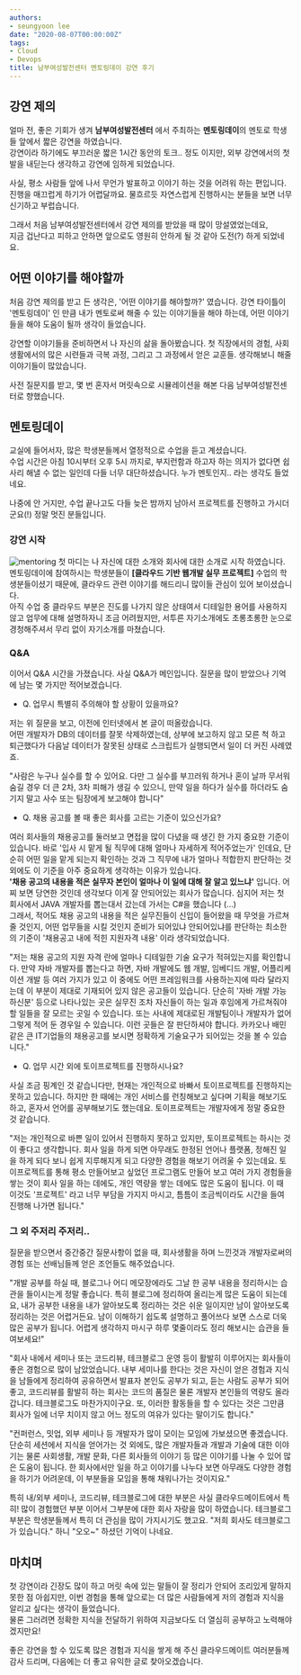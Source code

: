 ```yaml
---
authors:
- seungyoon lee
date: "2020-08-07T00:00:00Z"
tags:
- Cloud
- Devops
title: 남부여성발전센터 멘토링데이 강연 후기
---
```


## 강연 제의
얼마 전, 좋은 기회가 생겨 **남부여성발전센터** 에서 주최하는 **멘토링데이**의 멘토로 학생들 앞에서 짧은 강연을 하였습니다.  
강연이라 하기에도 부끄러운 짧은 1시간 동안의 토크.. 정도 이지만, 외부 강연에서의 첫 발을 내딛는다 생각하고 강연에 임하게 되었습니다.

사실, 평소 사람들 앞에 나서 무언가 발표하고 이야기 하는 것을 어려워 하는 편입니다. 진행을 매끄럽게 하기가 어렵달까요. 물흐르듯 자연스럽게 진행하시는 분들을 보면 너무 신기하고 부럽습니다.

그래서 처음 남부여성발전센터에서 강연 제의를 받았을 때 많이 망설였었는데요,  
지금 겁난다고 피하고 안하면 앞으로도 영원히 안하게 될 것 같아 도전(?) 하게 되었네요.

## 어떤 이야기를 해야할까
처음 강연 제의를 받고 든 생각은, '어떤 이야기를 해야할까?' 였습니다. 강연 타이틀이 '멘토링데이' 인 만큼 내가 멘토로써 해줄 수 있는 이야기들을 해야 하는데, 어떤 이야기들을 해야 도움이 될까 생각이 들었습니다.

강연할 이야기들을 준비하면서 나 자신의 삶을 돌아봤습니다. 첫 직장에서의 경험, 사회 생활에서의 많은 시련들과 극복 과정, 그리고 그 과정에서 얻은 교훈들. 생각해보니 해줄 이야기들이 많았습니다.

사전 질문지를 받고, 몇 번 혼자서 머릿속으로 시뮬레이션을 해본 다음 남부여성발전센터로 향했습니다.

## 멘토링데이
교실에 들어서자, 많은 학생분들께서 열정적으로 수업을 듣고 계셨습니다.  
수업 시간은 아침 10시부터 오후 5시 까지로, 부지런함과 하고자 하는 의지가 없다면 쉽사리 해낼 수 없는 일인데 다들 너무 대단하셨습니다. 누가 멘토인지.. 라는 생각도 들었네요.

나중에 안 거지만, 수업 끝나고도 다들 늦은 밤까지 남아서 프로젝트를 진행하고 가시더군요(!) 정말 멋진 분들입니다.

### 강연 시작
![mentoring](/files/blog/mentoring.jpeg)
첫 마디는 나 자신에 대한 소개와 회사에 대한 소개로 시작 하였습니다.  
멘토링데이에 참여하시는 학생분들이 **[클라우드 기반 웹개발 실무 프로젝트]** 수업의 학생분들이셨기 때문에, 클라우드 관련 이야기를 해드리니 많이들 관심이 있어 보이셨습니다.  
아직 수업 중 클라우드 부분은 진도를 나가지 않은 상태여서 디테일한 용어를 사용하지 않고 업무에 대해 설명하자니 조금 어려웠지만, 서투른 자기소개에도 초롱초롱한 눈으로 경청해주셔서 무리 없이 자기소개를 마쳤습니다.

### Q&A
이어서 Q&A 시간을 가졌습니다. 사실 Q&A가 메인입니다. 질문을 많이 받았으나 기억에 남는 몇 가지만 적어보겠습니다.

- Q. 업무시 특별히 주의해야 할 상황이 있을까요?

저는 위 질문을 보고, 이전에 인터넷에서 본 글이 떠올랐습니다.  
어떤 개발자가 DB의 데이터를 잘못 삭제하였는데, 상부에 보고하지 않고 모른 척 하고 퇴근했다가 다음날 데이터가 잘못된 상태로 스크립트가 실행되면서 일이 더 커진 사례였죠.

"사람은 누구나 실수를 할 수 있어요. 다만 그 실수를 부끄러워 하거나 혼이 날까 무서워 숨길 경우 더 큰 2차, 3차 피해가 생길 수 있으니,
만약 일을 하다가 실수를 하더라도 숨기지 말고 사수 또는 팀장에게 보고해야 합니다"

- Q. 채용 공고를 볼 때 좋은 회사를 고르는 기준이 있으신가요?

여러 회사들의 채용공고를 둘러보고 면접을 많이 다녔을 때 생긴 한 가지 중요한 기준이 있습니다. 바로 '입사 시 맡게 될 직무에 대해 얼마나 자세하게 적어주었는가' 인데요, 단순히 어떤 일을 맡게 되는지 확인하는 것과 그 직무에 내가 얼마나 적합한지 판단하는 것 외에도 이 기준을 아주 중요하게 생각하는 이유가 있습니다.  
**'채용 공고의 내용을 적은 실무자 본인이 얼마나 이 일에 대해 잘 알고 있느냐'** 입니다. 어찌 보면 당연한 것인데 생각보다 이게 잘 안되어있는 회사가 많습니다. 심지어 저는 첫 회사에서 JAVA 개발자를 뽑는대서 갔는데 가서는 C#을 했습니다 (...)  
그래서, 적어도 채용 공고의 내용을 적은 실무진들이 신입이 들어왔을 때 무엇을 가르쳐 줄 것인지, 어떤 업무들을 시킬 것인지 준비가 되어있냐 안되어있냐를 판단하는 최소한의 기준이 '채용공고 내에 적힌 지원자격 내용' 이라 생각되었습니다.

"저는 채용 공고의 지원 자격 란에 얼마나 디테일한 기술 요구가 적혀있는지를 확인합니다. 만약 자바 개발자를 뽑는다고 하면, 자바 개발에도 웹 개발, 임베디드 개발, 어플리케이션 개발 등 여러 가지가 있고 이 중에도 어떤 프레임워크를 사용하는지에 따라 달라지는데 이 부분이 제대로 기재되어 있지 않은 공고들이 있습니다. 단순히 '자바 개발 가능하신분' 등으로 나타나있는 곳은 실무진 조차 자신들이 하는 일과 후임에게 가르쳐줘야 할 일들을 잘 모르는 곳일 수 있습니다. 또는 사내에 제대로된 개발팀이나 개발자가 없어 그렇게 적어 둔 경우일 수 있습니다. 이런 곳들은 잘 판단하셔야 합니다. 카카오나 배민같은 큰 IT기업들의 채용공고를 보시면 정확하게 기술요구가 되어있는 것을 볼 수 있습니다."

- Q. 업무 시간 외에 토이프로젝트를 진행하시나요?

사실 조금 핑계인 것 같습니다만, 현재는 개인적으로 바빠서 토이프로젝트를 진행하지는 못하고 있습니다. 하지만 한 때에는 개인 서비스를 런칭해보고 싶다며 기획을 해보기도 하고, 혼자서 언어를 공부해보기도 했는데요. 토이프로젝트는 개발자에게 정말 중요한 것 같습니다.

"저는 개인적으로 바쁜 일이 있어서 진행하지 못하고 있지만, 토이프로젝트는 하시는 것이 좋다고 생각합니다. 회사 일을 하게 되면 아무래도 한정된 언어나 플랫폼, 정해진 일을 하게 되다 보니 쉽게 지루해지게 되고 다양한 경험을 해보기 어려울 수 있는데요. 토이프로젝트를 통해 평소 만들어보고 싶었던 프로그램도 만들어 보고 여러 가지 경험들을 쌓는 것이 회사 일을 하는 데에도, 개인 역량을 쌓는 데에도 많은 도움이 됩니다. 이 때 이것도 '프로젝트' 라고 너무 부담을 가지지 마시고, 틈틈이 조금씩이라도 시간을 들여 진행해 나가면 됩니다."

### 그 외 주저리 주저리..

질문을 받으면서 중간중간 질문사항이 없을 때, 회사생활을 하며 느낀것과 개발자로써의 경험 또는 선배님들께 얻은 조언들도 해주었습니다.

"개발 공부를 하실 때, 블로그나 어디 메모장에라도 그날 한 공부 내용을 정리하시는 습관을 들이시는게 정말 좋습니다. 특히 블로그에 정리하여 올리는게 많은 도움이 되는데요, 내가 공부한 내용을 내가 알아보도록 정리하는 것은 쉬운 일이지만 남이 알아보도록 정리하는 것은 어렵거든요. 남이 이해하기 쉽도록 설명하고 풀어쓰다 보면 스스로 더욱 많은 공부가 됩니다. 어렵게 생각하지 마시구 하루 몇줄이라도 정리 해보시는 습관을 들여보세요!"

"회사 내에서 세미나 또는 코드리뷰, 테크블로그 운영 등이 활발히 이루어지는 회사들이 좋은 경험으로 많이 남았었습니다. 내부 세미나를 한다는 것은 자신이 얻은 경험과 지식을 남들에게 정리하여 공유하면서 발표자 본인도 공부가 되고, 듣는 사람도 공부가 되어 좋고, 코드리뷰를 활발히 하는 회사는 코드의 품질은 물론 개발자 본인들의 역량도 올라갑니다. 테크블로그도 마찬가지이구요. 또, 이러한 활동들을 할 수 있다는 것은 그만큼 회사가 일에 너무 치이지 않고 어느 정도의 여유가 있다는 말이기도 합니다."

"컨퍼런스, 밋업, 외부 세미나 등 개발자가 많이 모이는 모임에 가보셨으면 좋겠습니다. 단순히 세션에서 지식을 얻어가는 것 외에도, 많은 개발자들과 개발과 기술에 대한 이야기는 물론 사회생활, 개발 문화, 다른 회사들의 이야기 등 많은 이야기를 나눌 수 있어 많은 도움이 됩니다. 한 회사에서만 일을 하고 이야기를 나누다 보면 아무래도 다양한 경험을 하기가 어려운데, 이 부분들을 모임을 통해 채워나가는 것이지요."

특히 내/외부 세미나, 코드리뷰, 테크블로그에 대한 부분은 사실 클라우드메이트에서 특히! 많이 경험했던 부분 이어서 그부분에 대한 회사 자랑을 많이 하였습니다. 테크블로그 부분은 학생분들께서 특히 더 관심을 많이 가지시기도 했고요. "저희 회사도 테크블로그가 있습니다." 하니 "오오~" 하셨던 기억이 나네요.

## 마치며
첫 강연이라 긴장도 많이 하고 머릿 속에 있는 말들이 잘 정리가 안되어 조리있게 말하지 못한 점 아쉽지만, 이번 경험을 통해 앞으로는 더 많은 사람들에게 저의 경험과 지식을 알리고 싶다는 생각이 들었습니다.  
물론 그러려면 정확한 지식을 전달하기 위하여 지금보다도 더 열심히 공부하고 노력해야겠지만요!

좋은 강연을 할 수 있도록 많은 경험과 지식을 쌓게 해 주신 클라우드메이트 여러분들께 감사 드리며, 다음에는 더 좋고 유익한 글로 찾아오겠습니다.